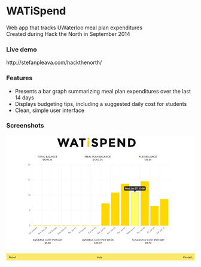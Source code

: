 # WATiSpend
Web app that tracks UWaterloo meal plan expenditures<br>
Created during Hack the North in September 2014

<h3>Live demo</h3>
http://stefanpleava.com/hackthenorth/

<h3>Features</h3>
<ul>
<li>Presents a bar graph summarizing meal plan expenditures over the last 14 days
<li>Displays budgeting tips, including a suggested daily cost for students
<li>Clean, simple user interface
</ul>

<h3>Screenshots</h3>
<img src="https://raw.githubusercontent.com/dianjin/WATiSpend/master/screenshot.jpg"><br>
